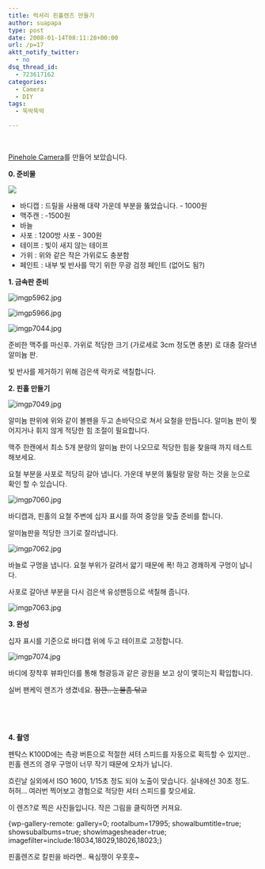 ```yaml
---
title: 럭셔리 핀홀렌즈 만들기
author: suapapa
type: post
date: 2008-01-14T08:11:28+00:00
url: /p=17
aktt_notify_twitter:
  - no
dsq_thread_id:
  - 723617162
categories:
  - Camera
  - DIY
tags:
  - 뚝딱뚝딱

---
```

 

[Pinehole Camera](http://en.wikipedia.org/wiki/Pinhole_camera)를 만들어 보았습니다.



**0. 준비물**

![](https://homin.dev/asset/blog/2008/01/imgp7018.jpg)

  * 바디캡 : 드릴을 사용해 대략 가운데 부분을 뚫었습니다. - 1000원
  * 맥주캔 : -1500원
  * 바늘
  * 사포 : 1200방 사포 - 300원
  * 테이프 : 빛이 새지 않는 테이프
  * 가위 : 위와 같은 작은 가위로도 충분함
  * 페인트 : 내부 빛 반사를 막기 위한 무광 검정 페인트 (없어도 됨?)

**1. 금속판 준비**

![imgp5962.jpg][1] 

![imgp5966.jpg][2] 

![imgp7044.jpg][3] 

준비한 맥주를 마신후. 가위로 적당한 크기 (가로세로 3cm 정도면 충분) 로 대충 잘라낸 알미늄 판. 

빛 반사를 제거하기 위해 검은색 락카로 색칠합니다.

**2. 핀홀 만들기**

![imgp7049.jpg][4] 

알미늄 판위에 위와 같이 볼펜을 두고 손바닥으로 쳐서 요철을 만듭니다. 알미늄 판이 찢어지거나 휘지 않게 적당한 힘 조절이 필요합니다.

맥주 한캔에서 최소 5개 분량의 알미늄 판이 나오므로 적당한 힘을 찾을때 까지 테스트 해보세요.

요철 부분을 사포로 적당히 갈아 냅니다. 가운데 부분의 뚫릴랑 말랑 하는 것을 눈으로 확인 할 수 있습니다.

![imgp7060.jpg][5] 

바디캡과, 핀홀의 요철 주변에 십자 표시를 하여 중앙을 맞출 준비를 합니다.

알미늄판을 적당한 크기로 잘라냅니다.

![imgp7062.jpg][6] 

바늘로 구멍을 냅니다. 요철 부위가 갈려서 얇기 때문에 폭! 하고 경쾌하게 구멍이 납니다.

사포로 갈아낸 부분을 다시 검은색 유성팬등으로 색칠해 줍니다.

![imgp7063.jpg][7] 

**3. 완성**

십자 표시를 기준으로 바디캡 위에 두고 테이프로 고정합니다.

![imgp7074.jpg][8] 

바디에 장착후 뷰파인더를 통해 형광등과 같은 광원을 보고 상이 맻히는지 확입합니다.

실버 팬케익 렌즈가 생겼네요. <strike>잠깐.. 눈물좀 닦고</strike>

 

 

**4. 촬영**

펜탁스 K100D에는 측광 버튼으로 적절한 셔텨 스피드를 자동으로 획득할 수 있지만.. 핀홀 렌즈의 경우 구멍이 너무 작기 때문에 오차가 납니다.

흐린날 실외에서 ISO 1600, 1/15초 정도 되야 노출이 맞습니다. 실내에선 30초 정도. 허허&#8230; 여러번 찍어보고 경험으로 적당한 셔터 스피드를 찾으세요.

이 렌즈?로 찍은 사진들입니다. 작은 그림을 클릭하면 커져요.

{wp-gallery-remote: gallery=0; rootalbum=17995; showalbumtitle=true; showsubalbums=true; showimagesheader=true; imagefilter=include:18034,18029,18026,18023;}

핀홀렌즈로 칼핀을 바라면.. 욕심쟁이 우훗훗~

 [1]: https://homin.dev/asset/blog/2008/01/imgp5962.jpg
 [2]: https://homin.dev/asset/blog/2008/01/imgp5966.jpg
 [3]: https://homin.dev/asset/blog/2008/01/imgp7044.jpg
 [4]: https://homin.dev/asset/blog/2008/01/imgp7049.jpg
 [5]: https://homin.dev/asset/blog/2008/01/imgp7060.jpg
 [6]: https://homin.dev/asset/blog/2008/01/imgp7062.jpg
 [7]: https://homin.dev/asset/blog/2008/01/imgp7063.jpg
 [8]: https://homin.dev/asset/blog/2008/01/imgp7074.jpg